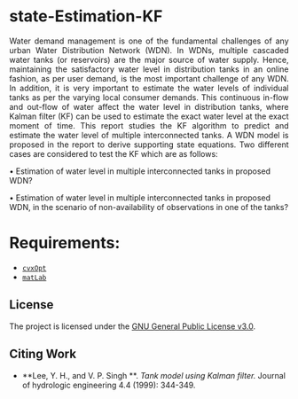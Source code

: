 # state-Estimation-KF

<p align=justify>
Water demand management is one of the fundamental challenges of any urban Water Distribution Network
(WDN). In WDNs, multiple cascaded water tanks (or reservoirs) are the major source of water supply. Hence,
maintaining the satisfactory water level in distribution tanks in an online fashion, as per user demand, is the most important
challenge of any WDN. In addition, it is very important to estimate the water levels of individual tanks as per
the varying local consumer demands. This continuous in-flow and out-flow of water affect the water level in
distribution tanks, where Kalman filter (KF) can be used to estimate the exact water level at the exact moment
of time. This report studies the KF algorithm to predict and estimate the water level of multiple interconnected
tanks. A WDN model is proposed in the report to derive supporting state equations. Two different cases are
considered to test the KF which are as follows:
 
• Estimation of water level in multiple interconnected tanks in proposed WDN?
 
• Estimation of water level in multiple interconnected tanks in proposed WDN, in the scenario of non-availability of observations in one of the tanks?

 
 
# Requirements:
- [`cvxOpt`](http://cvxr.com/cvx/)
- [`matLab`](https://se.mathworks.com/products/matlab.html)

## License
The project is licensed under the [GNU General Public License v3.0](https://www.gnu.org/licenses/gpl-3.0.en.html).

 ## Citing Work

* **Lee, Y. H., and V. P. Singh **. *Tank model using Kalman filter.* Journal of hydrologic engineering 4.4 (1999): 344-349.
